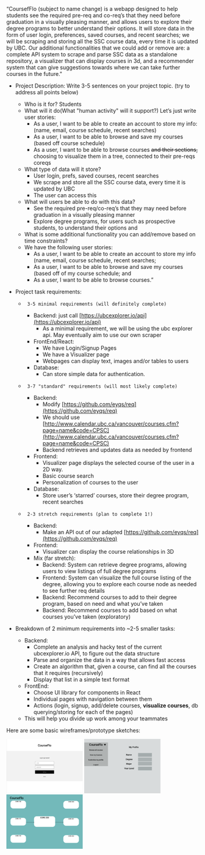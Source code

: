 “CoursefFlo (subject to name change) is a webapp designed to help students see the required pre-req and co-req’s that they need before graduation in a visually pleasing manner, and allows users to explore their degree programs to better understand their options. It will store data in the form of user login, preferences, saved courses, and recent searches; we will be scraping and storing all the SSC course data, every time it is updated by UBC. Our additional functionalities that we could add or remove are: a complete API system to scrape and parse SSC data as a standalone repository, a visualizer that can display courses in 3d, and a recommender system that can give suggestions towards where we can take further courses in the future."

*   Project Description: Write 3-5 sentences on your project topic. (try to address all points below)
    *   Who is it for? Students
    *   What will it do(What "human activity" will it support?) Let’s just write user stories:
        *   As a user, I want to be able to create an account to store my info: (name, email, course schedule, recent searches)
        *   As a user, I want to be able to browse and save my courses (based off course schedule)
        *   As a user, I want to be able to browse courses ~~and their sections,~~ choosing to visualize them in a tree, connected to their pre-reqs coreqs
    *   What type of data will it store?
        *   User login, prefs, saved courses, recent searches
        *   We scrape and store all the SSC course data, every time it is updated by UBC
        *   The user can access this
    *   What will users be able to do with this data?
        *   See the required pre-req/co-req’s that they may need before graduation in a visually pleasing manner
        *   Explore degree programs, for users such as prospective students, to understand their options and 
    *   What is some additional functionality you can add/remove based on time constraints?
    *   We have the following user stories:
        *   As a user, I want to be able to create an account to store my info (name, email, course schedule, recent searches;
        *   As a user, I want to be able to browse and save my courses (based off of my course schedule; and
        *   As a user, I want to be able to browse courses.”


*   Project task requirements:
    *      3-5 minimal requirements (will definitely complete)
        *   Backend: just call [https://ubcexplorer.io/api](https://ubcexplorer.io/api)
            *   As a minimal requirement, we will be using the ubc explorer api. May eventually aim to use our own scraper
        *   FrontEnd/React: 
            *   We have Login/Signup Pages
            *   We have a Visualizer page
            *   Webpages can display text, images and/or tables to users
        *   Database:
            *   Can store simple data for authentication.
    *      3-7 "standard" requirements (will most likely complete)
        *   Backend: 
            *   Modify [https://github.com/eyqs/req](https://github.com/eyqs/req)
            *   We should use [http://www.calendar.ubc.ca/vancouver/courses.cfm?page=name&code=CPSC](http://www.calendar.ubc.ca/vancouver/courses.cfm?page=name&code=CPSC)
            *   Backend retrieves and updates data as needed by frontend
        *   Frontend: 
            *   Visualizer page displays the selected course of the user in a 2D way.
            *   Basic course search
            *   Personalization of courses to the user
        *   Database: 
            *   Store user’s ‘starred’ courses, store their degree program, recent searches
    *      2-3 stretch requirements (plan to complete 1!)
        *   Backend:
            *   Make an API out of our adapted [https://github.com/eyqs/req](https://github.com/eyqs/req)
        *   Frontend: 
            *   Visualizer can display the course relationships in 3D
        *   Mix (far stretch):
            *   Backend: System can retrieve degree programs, allowing users to view listings of full degree programs
            *   Frontend: System can visualize the full course listing of the degree, allowing you to explore each course node as needed to see further req details
            *   Backend: Recommend courses to add to their degree program, based on need and what you’ve taken 
            *   Backend: Recommend courses to add based on what courses you’ve taken (exploratory)
*   Breakdown of 2 minimum requirements into ~2-5 smaller tasks:
    *   Backend: 
        *   Complete an analysis and hacky test of the current ubcexplorer.io API, to figure out the data structure
        *   Parse and organize the data in a way that allows fast access
        *   Create an algorithm that, given a course, can find all the courses that it requires (recursively)
        *   Display that list in a simple text format
    *   FrontEnd: 
        *   Choose UI library for components in React
        *   Individual pages with navigation between them
        *   Actions (login, signup, add/delete courses, **visualize courses**, db querying/storing for each of the pages)
    *   This will help you divide up work among your teammates

Here are some basic wireframes/prototype sketches:

<img src="FigmaSketch1.png" alt="Sketch1" width="200"/>
<img src="FigmaSketch2.png" alt="Sketch2" width="200"/>
<img src="FigmaSketch3.png" alt="Sketch3" width="200"/>
